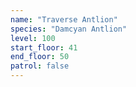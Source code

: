 ```yaml
---
name: "Traverse Antlion"
species: "Damcyan Antlion"
level: 100
start_floor: 41
end_floor: 50
patrol: false
---
```

